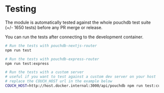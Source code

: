 # Testing

The module is automatically tested against the whole pouchdb test suite (+/- 1650 tests) before any PR merge or release.

You can run the tests after connecting to the development container.

```bash
# Run the tests with pouchdb-nextjs-router
npm run test

# Run the tests with pouchdb-express-router
npm run test:express

# Run the tests with a custom server
# useful if you want to test against a custom dev server on your host
# replace the COUCH_HOST url in the example below
COUCH_HOST=http://host.docker.internal:3000/api/pouchdb npm run test:custom
```
